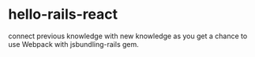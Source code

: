 # hello-rails-react
connect previous knowledge with new knowledge as you get a chance to use Webpack with jsbundling-rails gem.
